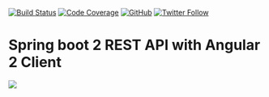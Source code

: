 [![Build Status](https://travis-ci.com/sergyer/BikeStore.svg?branch=master)](https://travis-ci.com/sergyer/BikeStore)
[![Code Coverage](https://codecov.io/github/sergyer/BikeStore/coverage.svg)](https://codecov.io/gh/sergyer/bikeStore)
[![GitHub](https://img.shields.io/github/license/mashape/apistatus.svg)](https://github.com/sergyer/BikeStore/blob/master/LICENSE)
[![Twitter Follow](https://img.shields.io/twitter/follow/espadrine.svg?style=social&label=Follow)](https://twitter.com/dev0xx)

# Spring boot 2 REST API with Angular 2 Client

![](cloning.gif)